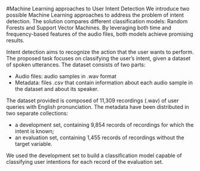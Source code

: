 #Machine Learning approaches to User Intent Detection
We introduce two possible Machine
Learning approaches to address the problem of intent detection.
The solution compares different classification models: Random
Forests and Support Vector Machines. By leveraging both time
and frequency-based features of the audio files, both models
achieve promising results.

Intent detection aims to recognize the action that the user
wants to perform. The proposed task focuses on classifying
the user’s intent, given a dataset of spoken utterances. The
dataset consists of two parts:
- Audio files: audio samples in .wav format
- Metadata: files .csv that contain information about each
audio sample in the dataset and about its speaker.

The dataset provided is composed of 11,309 recordings (.wav)
of user queries with English pronunciation. The metadata have
been distributed in two separate collections:
- a development set, containing 9,854 records of recordings
for which the intent is known;
- an evaluation set, containing 1,455 records of recordings
without the target variable.

We used the development set to build a classification model
capable of classifying user intentions for each record of the
evaluation set.
